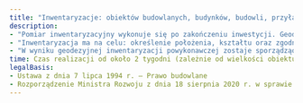 ```yaml
---
title: "Inwentaryzacje: obiektów budowlanych, budynków, budowli, przyłączy, sieci"
description: 
- "Pomiar inwentaryzacyjny wykonuje się po zakończeniu inwestycji. Geodezyjnej inwentaryzacji powykonawczej podlegają wszystkie obiekty budowlane wymagające pozwolenia na budowę, budynki, sieci oraz przyłącza (obowiązek inwentaryzacji może obejmowac także obiekty realizowane na podstawie zgłoszenia)."
- "Inwentaryzacja ma na celu: określenie położenia, kształtu oraz zgodności wybudowanych obiektów z projektem budowlanym, przepisami prawa."
- "W wyniku geodezyjnej inwentaryzacji powykonawczej zostaje sporządząona odpowiednia dokumentacja geodezyjno-kartogragiczna,  umożliwiającej odbiór i rozpoczęcie użytkownia powstałych obiektów."
time: Czas realizacji od około 2 tygodni (zależnie od wielkości obiektu, pracy urzędów)
legalBasis:
- Ustawa z dnia 7 lipca 1994 r. – Prawo budowlane
- Rozporządzenie Ministra Rozwoju z dnia 18 sierpnia 2020 r. w sprawie standardów technicznych wykonywania geodezyjnych pomiarów sytuacyjnych i wysokościowych oraz opracowywania i przekazywania wyników tych pomiarów do państwowego zasobu geodezyjnego i kartograficznego
---
```

